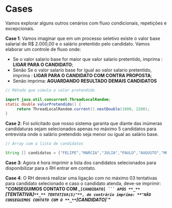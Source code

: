 # Cases

Vamos explorar alguns outros cenários com fluxo condicionais, repetições e excepcionais.

**Case 1**: Vamos imaginar que em um processo seletivo existe o valor base salarial de R$ 2.000,00 e o salário pretentido pelo candidato. Vamos elaborar um controle de fluxo onde:&#x20;

* Se o valor salario base for maior que valor salario pretentido, imprima : **LIGAR PARA O CANDIDATO**;
* Senão Se o valor salario base for igual ao valor salario pretentido, imprima : **LIGAR PARA O CANDIDATO COM CONTRA PROPOSTA**;
* Senão imprima: **AGUARDANDO RESULTADO DEMAIS CANDIDATOS**

```java
// Método que simula o valor pretendido

import java.util.concurrent.ThreadLocalRandom;
static double valorPretendido() {
     return ThreadLocalRandom.current().nextDouble(1800, 2200);
}
```

&#x20;**Case 2**: Foi solicitado que nosso sistema garanta que diante das inúmeras candidaturas sejam selecionados apenas no máximo 5 candidatos para entrevista onde o salário pretendido seja menor ou igual ao salário base.

```java
// Array com a lista de candidatos

String [] candidatos = {"FELIPE","MARCIA","JULIA","PAULO","AUGUSTO","MONICA","FABRICIO","MIRELA","DANIELA","JORGE"};
```

**Case 3**: Agora é hora imprimir a lista dos candidatos selecionados para disponibilizar para o RH entrar em contato.

**Case 4**: O RH deverá realizar uma ligação com no máximo 03 tentativas para candidato selecionado e caso o candidato atenda, deve-se imprimir: **"CONSEGUIMOS CONTATO COM **_**`[CANDIDATO]`**_**` ``` APÓS **_**`[TENTATIVA]`**_** TENTATIVA(S)"**, do contrário imprima: **"NÃO CONSEGUIMOS CONTATO COM O **_**`[CANDIDATO]`**_**"** &#x20;
